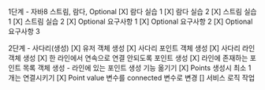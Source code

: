 1단계 - 자바8 스트림, 람다, Optional
[X] 람다 실습 1
[X] 람다 실습 2
[X] 스트림 실습 1
[X] 스트림 실습 2
[X] Optional 요구사항 1
[X] Optional 요구사항 2
[X] Optional 요구사항 3

2단계 - 사다리(생성)
[X] 유저 객체 생성
[X] 사다리 포인트 객체 생성
[X] 사다리 라인 객체 생성
[X] 한 라인에서 연속으로 연결 안되도록 포인트 생성
[X] 라인에 존재하는 포인트 목록 객체 생성 - 라인에 있는 포인트 생성 기능 옮기기
[X] Points 생성시 최소 1개는 연결시키기
[X] Point value 변수를 connected 변수로 변경
[] 서비스 로직 작업
